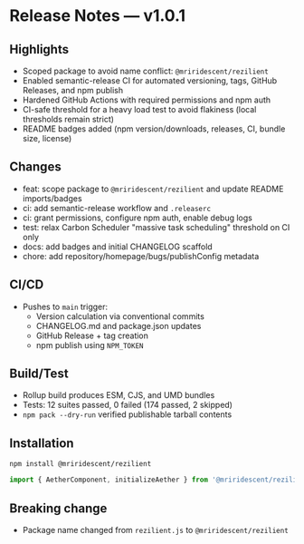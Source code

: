 # Release Notes — v1.0.1

## Highlights
- Scoped package to avoid name conflict: `@mriridescent/rezilient`
- Enabled semantic-release CI for automated versioning, tags, GitHub Releases, and npm publish
- Hardened GitHub Actions with required permissions and npm auth
- CI-safe threshold for a heavy load test to avoid flakiness (local thresholds remain strict)
- README badges added (npm version/downloads, releases, CI, bundle size, license)

## Changes
- feat: scope package to `@mriridescent/rezilient` and update README imports/badges
- ci: add semantic-release workflow and `.releaserc`
- ci: grant permissions, configure npm auth, enable debug logs
- test: relax Carbon Scheduler "massive task scheduling" threshold on CI only
- docs: add badges and initial CHANGELOG scaffold
- chore: add repository/homepage/bugs/publishConfig metadata

## CI/CD
- Pushes to `main` trigger:
  - Version calculation via conventional commits
  - CHANGELOG.md and package.json updates
  - GitHub Release + tag creation
  - npm publish using `NPM_TOKEN`

## Build/Test
- Rollup build produces ESM, CJS, and UMD bundles
- Tests: 12 suites passed, 0 failed (174 passed, 2 skipped)
- `npm pack --dry-run` verified publishable tarball contents

## Installation
```
npm install @mriridescent/rezilient
```
```js
import { AetherComponent, initializeAether } from '@mriridescent/rezilient';
```

## Breaking change
- Package name changed from `rezilient.js` to `@mriridescent/rezilient`

